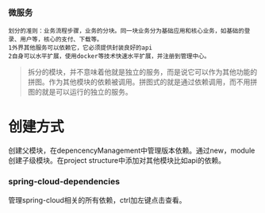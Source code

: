 ### 微服务

```
划分的准则：业务流程步骤，业务的分块。同一块业务分为基础应用和核心业务，如基础的登录、用户等，核心的支付、下载等。
1外界其他服务可以依赖它，它必须提供封装良好的api
2自身可以水平扩展，使用docker等技术快速水平扩展，并注册到管理中心。
```



>拆分的模块，并不意味着他就是独立的服务，而是说它可以作为其他功能的拼图。作为其他模块的依赖被调用。拼图式的就是通过依赖调用，而不用拼图的就是可以运行的独立的服务。

# 创建方式

创建父模块，在depencencyManagement中管理版本依赖。通过new，module创建子级模块。在project structure中添加对其他模块比如api的依赖。

### spring-cloud-dependencies

管理spring-cloud相关的所有依赖，ctrl加左键点击查看。

